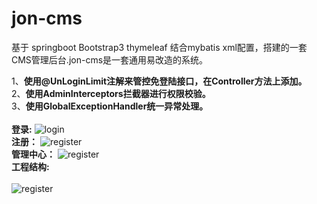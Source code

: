 # jon-cms
基于 springboot  Bootstrap3  thymeleaf 结合mybatis xml配置，搭建的一套CMS管理后台.jon-cms是一套通用易改造的系统。

1、**使用@UnLoginLimit注解来管控免登陆接口，在Controller方法上添加。** <br/>
2、**使用AdminInterceptors拦截器进行权限校验。** <br/>
3、**使用GlobalExceptionHandler统一异常处理。** <br/>
<br/>
**登录:**
<img src="https://github.com/L316476844/jon-cms/blob/master/files/login.png" alt="login">
<br/>
**注册：**
<img src="https://github.com/L316476844/jon-cms/blob/master/files/register.png" alt="register">
<br/>
**管理中心：**
<img src="https://github.com/L316476844/jon-cms/blob/master/files/dashboard.png" alt="register">
<br/>
**工程结构:**<br/>
<br/>
<img src="https://github.com/L316476844/jon-cms/blob/master/files/structure.png" alt="register">


